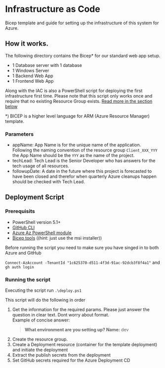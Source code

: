 # Infrastructure as Code

Bicep template and guide for setting up the infrastructure of this system for Azure.

## How it works.

The following directory contains the Bicep\* for our standard web app setup.

- 1 Database server with 1 database
- 1 Windows Server
- 1 Backend Web App
- 1 Frontend Web App

Along with the IAC is also a PowerShell script for deploying the first infrastructure first time.
Please note that this script only works once and require that no existing Resource Group exists. [Read more in the section below](#Deployment_Script)

\*) BICEP is a higher level language for ARM (Azure Resource Manager) template.

### Parameters

- appName:
  App Name is for the unique name of the application. Following the naming convention of the resource group
  `Client_XXX_YYY` the App Name should be the `YYY` as the name of the project.
- techLead:
  Tech Lead is the Senior Developer who has answers for the tech usage of all resources.
- followupDate:
  A date in the future where this project is forecasted to have been closed and therefor when quarterly
  Azure cleanups happen should be checked with Tech Lead.

## Deployment Script

### Prerequisits

- PowerShell version 5.1+
- [GitHub CLI](https://cli.github.com/)
- [Azure Az PowerShell module](https://docs.microsoft.com/en-us/powershell/azure/install-az-ps)
- [Bicep tools](https://docs.microsoft.com/en-us/azure/azure-resource-manager/bicep/install#windows) ((hint: just use the msi installer))

Before running the script you need to make sure you have singed in to both Azure and GitHub

`Connect-AzAccount -TenantId "1c625370-d511-4f3d-91ac-92dcb3f8f4a1"`
and
`gh auth login`

### Running the script

Executing the script run `.\deploy.ps1`

This script will do the following in order

1. Get the information for the required params. Please just answer the question in clear text. Dont worry about format.
   <br/>Example of concise answer:
   > **What environment are you setting up? Name:** dev
2. Create the resource group.
3. Create a Deployment resource (container for the template deployment) and initiate the deployment
4. Extract the publish secrets from the deployment
5. Set GitHub secrets required for the Azure Deployment CD
